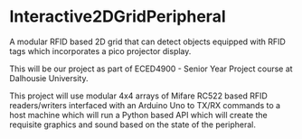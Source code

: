 # Interactive2DGridPeripheral
A modular RFID based 2D grid that can detect objects equipped with RFID tags which incorporates a pico projector display.

This will be our project as part of ECED4900 - Senior Year Project course at Dalhousie University.

This project will use modular 4x4 arrays of Mifare RC522 based RFID readers/writers interfaced with an Arduino Uno to TX/RX commands to a host machine which will run a Python based API which will create the requisite graphics and sound based on the state of the peripheral. 
